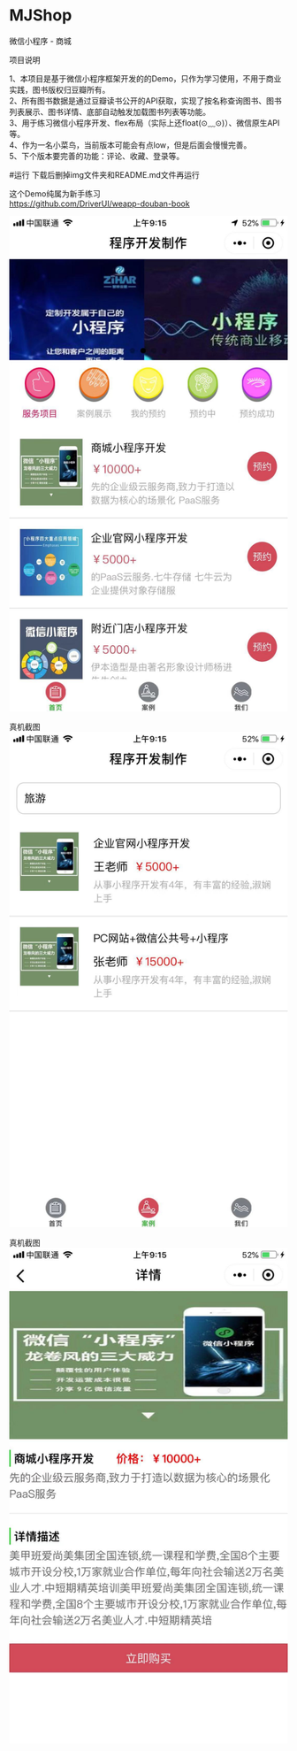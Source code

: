 # MJShop

微信小程序 - 商城

项目说明

1、本项目是基于微信小程序框架开发的的Demo，只作为学习使用，不用于商业实践，图书版权归豆瓣所有。<br>
2、所有图书数据是通过豆瓣读书公开的API获取，实现了按名称查询图书、图书列表展示、图书详情、底部自动触发加载图书列表等功能。<br>
3、用于练习微信小程序开发、flex布局（实际上还float(⊙﹏⊙)）、微信原生API等。<br>
4、作为一名小菜鸟，当前版本可能会有点low，但是后面会慢慢完善。<br>
5、下个版本要完善的功能：评论、收藏、登录等。<br>

#运行
下载后删掉img文件夹和README.md文件再运行

这个Demo纯属为新手练习<br>
https://github.com/DriverUI/weapp-douban-book

![img/preview.gif](https://github.com/KeenTeam1990/MJShop/blob/master/images/preview.jpeg)

真机截图
![img/img.jpg](https://github.com/KeenTeam1990/MJShop/blob/master/images/img.jpeg)

真机截图
![img/img.jpg](https://github.com/KeenTeam1990/MJShop/blob/master/images/Wechat.jpeg)
